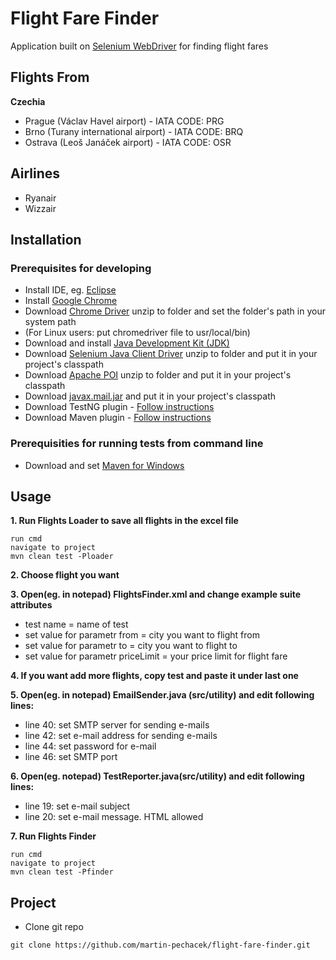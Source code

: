 # Flight Fare Finder
Application built on [Selenium WebDriver](http://www.seleniumhq.org/) for finding flight fares

## Flights From
**Czechia**
- Prague (Václav Havel airport) - IATA CODE: PRG
- Brno (Turany international airport) - IATA CODE: BRQ
- Ostrava (Leoš Janáček airport) - IATA CODE: OSR

## Airlines
- Ryanair
- Wizzair

## Installation

### Prerequisites for developing
- Install IDE, eg. [Eclipse](https://www.eclipse.org/downloads/download.php?file=/oomph/epp/oxygen/R/eclipse-inst-win64.exe)
- Install [Google Chrome](https://www.google.com/chrome/)
- Download [Chrome Driver](https://sites.google.com/a/chromium.org/chromedriver/downloads) unzip to folder and set the folder's path in your system path
- (For Linux users: put chromedriver file to usr/local/bin)
- Download and install [Java Development Kit (JDK)](http://www.oracle.com/technetwork/java/javase/downloads/index.html)
- Download [Selenium Java Client Driver](http://seleniumhq.org/download/) unzip to folder and put it in your project's classpath
- Download [Apache POI](http://poi.apache.org/download.html) unzip to folder and put it in your project's classpath
- Download [javax.mail.jar](https://javaee.github.io/javamail/#Download_JavaMail_Release) and put it in your project's classpath
- Download TestNG plugin - [Follow instructions](http://toolsqa.com/selenium-webdriver/install-testng/)
- Download Maven plugin - [Follow instructions](http://toolsqa.com/java/maven/how-to-install-maven-eclipse-ide/)

### Prerequisities for running tests from command line
- Download and set [Maven for Windows](https://www.mkyong.com/maven/how-to-install-maven-in-windows/)

## Usage
**1. Run Flights Loader to save all flights in the excel file**
```{r, engine='sh'}
run cmd
navigate to project
mvn clean test -Ploader
```
**2. Choose flight you want**

**3. Open(eg. in notepad) FlightsFinder.xml and change example suite attributes**
  - test name = name of test
  - set value for parametr from = city you want to flight from
  - set value for parametr to = city you want to flight to
  - set value for parametr priceLimit = your price limit for flight fare

**4. If you want add more flights, copy test and paste it under last one**

**5. Open(eg. in notepad) EmailSender.java (src/utility) and edit following lines:**
  - line 40: set SMTP server for sending e-mails
  - line 42: set e-mail address for sending e-mails
  - line 44: set password for e-mail
  - line 46: set SMTP port

**6. Open(eg. notepad) TestReporter.java(src/utility) and edit following lines:**
  - line 19: set e-mail subject
  - line 20: set e-mail message. HTML allowed

**7. Run Flights Finder**
```{r, engine='sh'}
run cmd
navigate to project
mvn clean test -Pfinder
```

## Project
* Clone git repo
```{r, engine='sh'}
git clone https://github.com/martin-pechacek/flight-fare-finder.git
```
